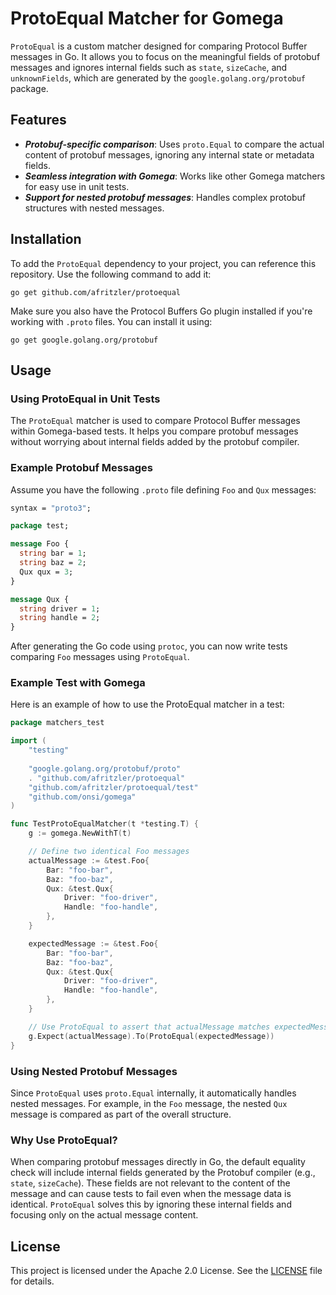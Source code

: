 # ProtoEqual Matcher for Gomega

`ProtoEqual` is a custom matcher designed for comparing Protocol Buffer messages in Go. 
It allows you to focus on the meaningful fields of protobuf messages and ignores internal fields such as 
`state`, `sizeCache`, and `unknownFields`, which are generated by the `google.golang.org/protobuf` package.

## Features

* ***Protobuf-specific comparison***: Uses `proto.Equal` to compare the actual content of protobuf messages, 
ignoring any internal state or metadata fields.
* ***Seamless integration with Gomega***: Works like other Gomega matchers for easy use in unit tests.
* ***Support for nested protobuf messages***: Handles complex protobuf structures with nested messages.

## Installation

To add the `ProtoEqual` dependency to your project, you can reference this repository. Use the following 
command to add it:

```shell
go get github.com/afritzler/protoequal
```

Make sure you also have the Protocol Buffers Go plugin installed if you're working with `.proto` files. 
You can install it using:

```shell
go get google.golang.org/protobuf
```

## Usage

### Using ProtoEqual in Unit Tests

The `ProtoEqual` matcher is used to compare Protocol Buffer messages within Gomega-based tests. It helps you 
compare protobuf messages without worrying about internal fields added by the protobuf compiler.

### Example Protobuf Messages

Assume you have the following `.proto` file defining `Foo` and `Qux` messages:

```protobuf
syntax = "proto3";

package test;

message Foo {
  string bar = 1;
  string baz = 2;
  Qux qux = 3;
}

message Qux {
  string driver = 1;
  string handle = 2;
}
```

After generating the Go code using `protoc`, you can now write tests comparing `Foo` messages using `ProtoEqual`.

### Example Test with Gomega

Here is an example of how to use the ProtoEqual matcher in a test:

```go
package matchers_test

import (
    "testing"
    
    "google.golang.org/protobuf/proto"
    . "github.com/afritzler/protoequal" 
    "github.com/afritzler/protoequal/test"
    "github.com/onsi/gomega"
)

func TestProtoEqualMatcher(t *testing.T) {
    g := gomega.NewWithT(t)

    // Define two identical Foo messages
    actualMessage := &test.Foo{
        Bar: "foo-bar",
        Baz: "foo-baz",
        Qux: &test.Qux{
            Driver: "foo-driver",
            Handle: "foo-handle",
        },
    }

    expectedMessage := &test.Foo{
        Bar: "foo-bar",
        Baz: "foo-baz",
        Qux: &test.Qux{
            Driver: "foo-driver",
            Handle: "foo-handle",
        },
    }

    // Use ProtoEqual to assert that actualMessage matches expectedMessage
    g.Expect(actualMessage).To(ProtoEqual(expectedMessage))
}
```

### Using Nested Protobuf Messages
Since `ProtoEqual` uses `proto.Equal` internally, it automatically handles nested messages. For example, 
in the `Foo` message, the nested `Qux` message is compared as part of the overall structure.

### Why Use ProtoEqual?

When comparing protobuf messages directly in Go, the default equality check will include internal fields 
generated by the Protobuf compiler (e.g., `state`, `sizeCache`). These fields are not relevant to the content
of the message and can cause tests to fail even when the message data is identical. `ProtoEqual` solves this by
ignoring these internal fields and focusing only on the actual message content.

## License

This project is licensed under the Apache 2.0 License. See the [LICENSE](LICENSE) file for details.
